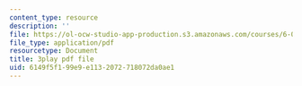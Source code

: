 ```yaml
---
content_type: resource
description: ''
file: https://ol-ocw-studio-app-production.s3.amazonaws.com/courses/6-02-introduction-to-eecs-ii-digital-communication-systems-fall-2012/6149f5f199e9e1132072718072da0ae1_JJdzY3OTzEg.pdf
file_type: application/pdf
resourcetype: Document
title: 3play pdf file
uid: 6149f5f1-99e9-e113-2072-718072da0ae1
---
```

